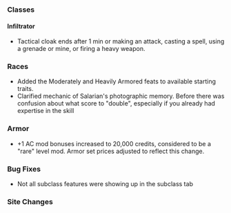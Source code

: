### Classes
#### Infiltrator
* Tactical cloak ends after 1 min or making an attack, casting a spell, using a grenade or mine, or firing a heavy weapon.

### Races
* Added the Moderately and Heavily Armored feats to available starting traits.
* Clarified mechanic of Salarian's photographic memory. Before there was confusion about what score to "double", especially if you already had expertise in the skill

### Armor
* +1 AC mod bonuses increased to 20,000 credits, considered to be a "rare" level mod. Armor set prices adjusted to reflect this change.

### Bug Fixes
* Not all subclass features were showing up in the subclass tab

### Site Changes
